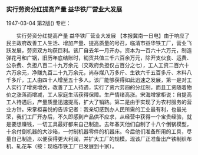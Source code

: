 ### 实行劳资分红提高产量  益华铁厂营业大发展

1947-03-04
第2版()
专栏：

　　实行劳资分红提高产量
    益华铁厂营业大发展
    【本报冀南一日电】由于响应了民主政府改善工人生活、增加产量、提高质量的号召，临清市益华铁工厂，营业飞跃发展，劳资双方均获巨利。该厂自去年一月开办，资本为一百六十六万元，制造弹花弓和广锅，旧历年底结账时，销货共值三千六百余万元，除开支伙食、运费、公杂费、负担八百二十九万余元（交政府负担仅占百分之七），工人工资二百六十六万余元，净赚九百二十九万余元，尚存煤八万多斤、生铁六千五百多斤、木料八千多斤，工人由四十人增至五十多人。该厂能够获得如此迅速之发展，第一是对工人实行了增资增衣，改善了工人待遇，实行了资六劳四的分红制，而且工资随着物价之涨落而增减，工人家庭生活获得保障。生产情绪高涨。宋海增掌柜说：自提高工人待遇后，产量质量迅速提高，扩大了销路。第二是由于实现了为农村服务的营业方针。宋掌柜喜悦的告诉记者：我亲切感到办人民所需的工业最有利，也最光荣，我们工厂开办后，不久即感到产品供不应求，从经营中获得一个宝贵经验，就是要想赚钱，一切工具最好都来自己制造。去年春天他们自制了十八个倒锅模型，十余付倒机器的大沙箱，一付制机器零件的机器床。今后他们准备所用的工具，尽量自己制造，以便获得更大利润，并扩大工厂的规模。现该厂正准备出产铁制织布机、轧花车（按：现临市铁工厂已发展到十家）。
